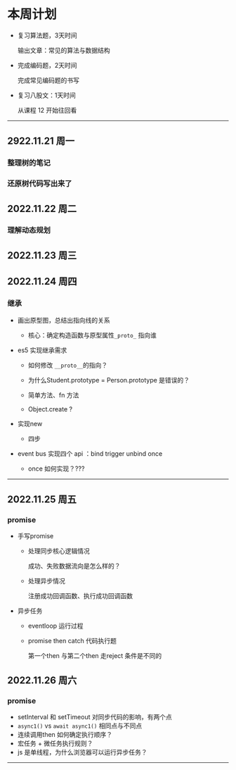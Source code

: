 # 本周计划

- 复习算法题，3天时间

  输出文章：常见的算法与数据结构

- 完成编码题，2天时间

  完成常见编码题的书写

- 复习八股文：1天时间

  从课程 12 开始往回看

---

## 2922.11.21 周一

### 整理树的笔记

### 还原树代码写出来了

## 2022.11.22 周二

### 理解动态规划

## 2022.11.23 周三

## 2022.11.24 周四

### 继承

- 画出原型图，总结出指向线的关系

  - 核心：确定构造函数与原型属性`_proto_` 指向谁

- es5 实现继承需求

  - 如何修改 `__proto__`的指向？
  - 为什么Student.prototype = Person.prototype 是错误的？

  - 简单方法、fn 方法
  - Object.create ?

- 实现new 
  - 四步
- event bus 实现四个 api ：bind trigger unbind once
  - once 如何实现？???

---

## 2022.11.25 周五

### promise 

- 手写promise

  - 处理同步核心逻辑情况

    成功、失败数据流向是怎么样的？

  - 处理异步情况

    注册成功回调函数、执行成功回调函数

- 异步任务

  - eventloop 运行过程
  
  - promise then  catch 代码执行题
  
    第一个then 与第二个then 走reject 条件是不同的

## 2022.11.26 周六

### promise

- setInterval 和 setTimeout   对同步代码的影响，有两个点
- `async1()` vs `await async1()` 相同点与不同点
- 连续调用then 如何确定执行顺序？
- 宏任务 + 微任务执行规则？
- js 是单线程，为什么浏览器可以运行异步任务？

---









